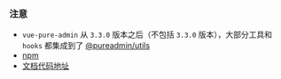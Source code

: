 ### 注意

- `vue-pure-admin` 从 `3.3.0` 版本之后（不包括 `3.3.0` 版本），大部分工具和 `hooks` 都集成到了 [@pureadmin/utils](https://pure-admin-utils.netlify.app/)
- [npm](https://www.npmjs.com/package/@pureadmin/utils)
- [文档代码地址](https://github.com/pure-admin/pure-admin-utils-docs)
